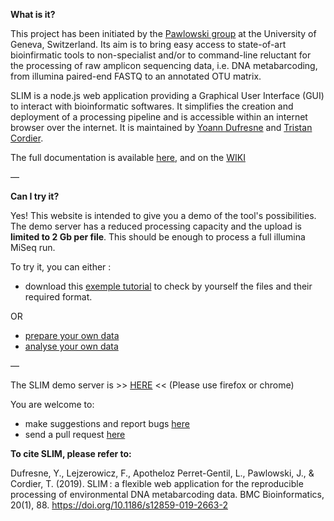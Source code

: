   
**What is it?**

This project has been initiated by the [Pawlowski group](https://genev.unige.ch/research/laboratory/Jan-Pawlowski) at the University of Geneva, Switzerland. Its aim is to bring easy access to state-of-art bioinfirmatic tools to non-specialist and/or to command-line reluctant for the processing of raw amplicon sequencing data, i.e. DNA metabarcoding, from illumina paired-end FASTQ to an annotated OTU matrix. 

SLIM is a node.js web application providing a Graphical User Interface (GUI) to interact with bioinformatic softwares. It simplifies the creation and deployment of a processing pipeline and is accessible within an internet browser over the internet. It is maintained by [Yoann Dufresne](mailto:yoann.dufresne0@gmail.com) and [Tristan Cordier](mailto:tristan.cordier@gmail.com).

The full documentation is available [here](https://github.com/yoann-dufresne/SLIM), and on the [WIKI](https://github.com/yoann-dufresne/SLIM/wiki)

—


**Can I try it?**

Yes! This website is intended to give you a demo of the tool's possibilities. The demo server has a reduced processing capacity and the upload is **limited to 2 Gb per file**. This should be enough to process a full illumina MiSeq run.

To try it, you can either :
- download this [exemple tutorial](https://github.com/trtcrd/SLIM/raw/gh-pages/assets/tuto/exemple_tuto.zip) to check by yourself the files and their required format. 

OR 

- [prepare your own data](https://github.com/yoann-dufresne/SLIM#prepare-and-upload-your-data)
- [analyse your own data](https://github.com/yoann-dufresne/SLIM#analyse-your-data)

— 

The SLIM demo server is >> [HERE](https://slim-demo.genev.unige.ch:8080) << (Please use firefox or chrome)



You are welcome to:

- make suggestions and report bugs [here](https://github.com/yoann-dufresne/SLIM/issues)
- send a pull request [here](https://github.com/yoann-dufresne/SLIM)

**To cite SLIM, please refer to:**

Dufresne, Y., Lejzerowicz, F., Apotheloz Perret-Gentil, L., Pawlowski, J., & Cordier, T. (2019). SLIM : a flexible web application for the reproducible processing of environmental DNA metabarcoding data. BMC Bioinformatics, 20(1), 88. https://doi.org/10.1186/s12859-019-2663-2

















